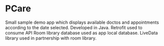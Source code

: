 # PCare
Small sample demo app which displays available doctos and appointments according to the date selected.
Developed in Java.
Retrofit used to consume API
Room library database used as app local database.
LiveData library used in partnership with room library.
